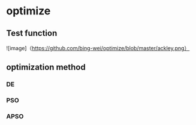 # optimize

## Test function

![image]（https://github.com/bing-wei/optimize/blob/master/ackley.png）


## optimization method

### DE

### PSO

### APSO

